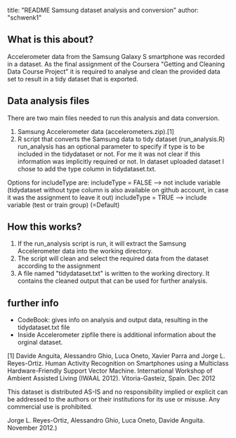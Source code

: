 title: "README Samsung dataset analysis and conversion"
author: "schwenk1"

## What is this about?
Accelerometer data from the Samsung Galaxy S smartphone was recorded in a dataset.
As the final assignment of the Coursera "Getting and Cleaning Data Course Project" it is required to analyse and clean the provided data set to result in a tidy dataset that is exported. 


## Data analysis files
There are two main files needed to run this analysis and data conversion.
1. Samsung Accelerometer data (accelerometers.zip).[1]
2. R script that converts the Samsung data to tidy dataset (run_analysis.R)
   run_analysis has an optional parameter to specify if type is to be included in the tidydataset or not. For me    it was not clear if this information was implicitly required or not. In dataset uploaded dataset I chose to add the type column in tidydataset.txt. 

Options for includeType are:
includeType = FALSE --> not include variable (tidydataset without type column is also available on github account, in case it was the assignment to leave it out)
includeType = TRUE  --> include variable (test or train group) (=Default)

## How this works?
1. If the run_analysis script is run, it will extract the Samsung Accelerometer data into the working directory.
2. The script will clean and select the required data from the dataset according to the assignment
3. A file named "tidydataset.txt" is written to the working directory. It contains the cleaned output that can be used for further analysis.

## further info
* CodeBook: gives info on analysis and output data, resulting in the tidydataset.txt file
* Inside Accelerometer zipfile there is additional information about the orginal dataset.

[1] Davide Anguita, Alessandro Ghio, Luca Oneto, Xavier Parra and Jorge L. Reyes-Ortiz. Human Activity Recognition on Smartphones using a Multiclass Hardware-Friendly Support Vector Machine. International Workshop of Ambient Assisted Living (IWAAL 2012). Vitoria-Gasteiz, Spain. Dec 2012

This dataset is distributed AS-IS and no responsibility implied or explicit can be addressed to the authors or their institutions for its use or misuse. Any commercial use is prohibited.

Jorge L. Reyes-Ortiz, Alessandro Ghio, Luca Oneto, Davide Anguita. November 2012.)


